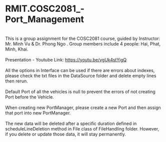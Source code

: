 # RMIT.COSC2081_-Port_Management
<br>This is a group assignment for the COSC2081 course, guided by Instructor: Mr. Minh Vu &amp; Dr. Phong Ngo . Group members include 4 people: Hai, Phat, Minh, Khai. <br/>
<br>Presentation - Youtube Link: https://youtu.be/vgUk4stYigQ<br/>
<br>All the options in Interface can be used if there are errors about indexes, please check the txt files in the DataSource folder and delete empty lines then rerun.<br/>
<br>Default Port of all the vehicles is null to prevent the errors of not creating Port before the Vehicle.<br/>
<br>When creating new PortManager, please create a new Port and then assign that port into new PortManager.<br/>
<br>The new data will be deleted after a specific duration defined in scheduleLineDeletion method in File class of FileHandling folder. However, if you delete or update those data, it will stay permanently.<br/>
